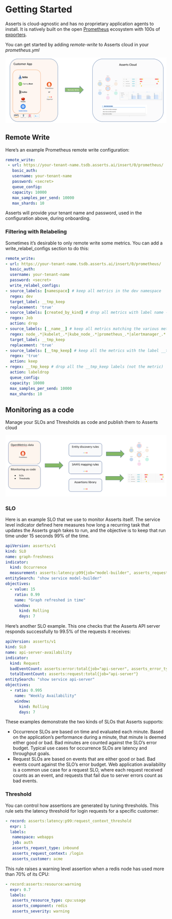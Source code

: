 # Getting Started

Asserts is cloud-agnostic and has no proprietary application agents to install. It is natively built on the open [Prometheus](https://prometheus.io/) ecosystem with 100s of [exporters](https://prometheus.io/docs/instrumenting/exporters/).

You can get started by adding _remote-write_ to Asserts cloud in your _prometheus.yml_

![](../.gitbook/assets/4.png)

## **Remote Write**

Here’s an example Prometheus remote write configuration:

```yaml
remote_write:
 - url: https://your-tenant-name.tsdb.asserts.ai/insert/0/prometheus/
   basic_auth:
   username: your-tenant-name
   password: <secret>
   queue_config:
   capacity: 10000
   max_samples_per_send: 10000
   max_shards: 10
```

Asserts will provide your tenant name and password, used in the configuration above, during onboarding.

### Filtering with Relabeling

Sometimes it’s desirable to only remote write some metrics. You can add a write\_relabel\_configs section to do this:

```yaml
remote_write:
- url: https://your-tenant-name.tsdb.asserts.ai/insert/0/prometheus/
  basic_auth:
  username: your-tenant-name
  password: <secret>
  write_relabel_configs:
- source_labels: [namespace] # keep all metrics in the dev namespace
  regex: dev
  target_label: __tmp_keep
  replacement: 'true'
- source_labels: [created_by_kind] # drop all metrics with label name -> created_by_kind=Job
  regex: Job
  action: drop
- source_labels: [__name__] # keep all metrics matching the various metrics names (this will include those outside the dev namespace)
  regex: node_.*|kubelet_.*|kube_node_.*|prometheus_.*|alertmanager_.*
  target_label: __tmp_keep
  replacement: 'true'
- source_labels: [__tmp_keep] # keep all the metrics with the label __tmp_keep=true
  regex: 'true'
  action: keep
- regex: __tmp_keep # drop all the __tmp_keep labels (not the metric)
  action: labeldrop
  queue_config:
  capacity: 10000
  max_samples_per_send: 10000
  max_shards: 10
```

## Monitoring as a code

Manage your SLOs and Thresholds as code and publish them to Asserts cloud

![](../.gitbook/assets/5.png)

### SLO

Here is an example SLO that we use to monitor Asserts itself. The service level indicator defined here measures how long a recurring task that updates the Asserts graph takes to run, and the objective is to keep that run time under 15 seconds 99% of the time.

```yaml
apiVersion: asserts/v1
kind: SLO
name: graph-freshness
indicator:
  kind: Occurrence
  measurement: asserts:latency:p99{job="model-builder", asserts_request_type="method",  asserts_request_context="ai.asserts.model.builder.tasks.ModelBuildingTimerTask#run"}
entitySearch: "show service model-builder"
objectives:
  - value: 15
    ratio: 0.99
    name: "Graph refreshed in time"
    window:
      kind: Rolling
      days: 7
```

Here’s another SLO example. This one checks that the Asserts API server responds successfully to 99.5% of the requests it receives:

```yaml
apiVersion: asserts/v1
kind: SLO
name: api-server-availability
indicator:
  kind: Request
  badEventCount: asserts:error:total{job="api-server", asserts_error_type="server_errors"}
  totalEventCount: asserts:request:total{job="api-server"}
entitySearch: "show service api-server"
objectives:
  - ratio: 0.995
    name: "Weekly Availability"
    window:
      kind: Rolling
      days: 7
```

These examples demonstrate the two kinds of SLOs that Asserts supports:

* Occurrence SLOs are based on time and evaluated each minute. Based on the application’s performance during a minute, that minute is deemed either good or bad. Bad minutes are counted against the SLO’s error budget. Typical use cases for occurrence SLOs are latency and throughput goals.
* Request SLOs are based on events that are either good or bad. Bad events count against the SLO’s error budget. Web application availability is a common use case for a request SLO, where each request received counts as an event, and requests that fail due to server errors count as bad events.

### Threshold

You can control how assertions are generated by tuning thresholds. This rule sets the latency threshold for login requests for a specific customer:

```yaml
- record: asserts:latency:p99:request_context_threshold
  expr: 1
  labels:
   namespace: webapps
   job: auth
   asserts_request_type: inbound
   asserts_request_context: /login
   asserts_customer: acme
```

This rule raises a warning level assertion when a redis node has used more than 70% of its CPU:

```yaml
- record:asserts:resource:warning
  expr: 0.7
  labels:
   asserts_resource_type: cpu:usage
   asserts_component: redis
   asserts_severity: warning
```

